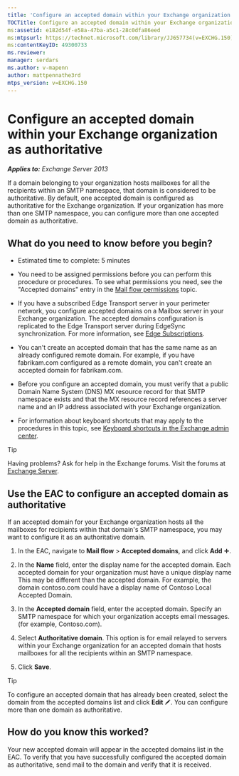 ```yaml
---
title: 'Configure an accepted domain within your Exchange organization as authoritative'
TOCTitle: Configure an accepted domain within your Exchange organization as authoritative
ms:assetid: e182d54f-e58a-47ba-a5c1-28c0dfa86eed
ms:mtpsurl: https://technet.microsoft.com/library/JJ657734(v=EXCHG.150)
ms:contentKeyID: 49300733
ms.reviewer: 
manager: serdars
ms.author: v-mapenn
author: mattpennathe3rd
mtps_version: v=EXCHG.150
---
```


# Configure an accepted domain within your Exchange organization as authoritative

_**Applies to:** Exchange Server 2013_

If a domain belonging to your organization hosts mailboxes for all the recipients within an SMTP namespace, that domain is considered to be authoritative. By default, one accepted domain is configured as authoritative for the Exchange organization. If your organization has more than one SMTP namespace, you can configure more than one accepted domain as authoritative.

## What do you need to know before you begin?

- Estimated time to complete: 5 minutes

- You need to be assigned permissions before you can perform this procedure or procedures. To see what permissions you need, see the "Accepted domains" entry in the [Mail flow permissions](mail-flow-permissions-exchange-2013-help.md) topic.

- If you have a subscribed Edge Transport server in your perimeter network, you configure accepted domains on a Mailbox server in your Exchange organization. The accepted domains configuration is replicated to the Edge Transport server during EdgeSync synchronization. For more information, see [Edge Subscriptions](edge-subscriptions-exchange-2013-help.md).

- You can't create an accepted domain that has the same name as an already configured remote domain. For example, if you have fabrikam.com configured as a remote domain, you can't create an accepted domain for fabrikam.com.

- Before you configure an accepted domain, you must verify that a public Domain Name System (DNS) MX resource record for that SMTP namespace exists and that the MX resource record references a server name and an IP address associated with your Exchange organization.

- For information about keyboard shortcuts that may apply to the procedures in this topic, see [Keyboard shortcuts in the Exchange admin center](keyboard-shortcuts-in-the-exchange-admin-center-2013-help.md).

> [!TIP]
> Having problems? Ask for help in the Exchange forums. Visit the forums at [Exchange Server](https://go.microsoft.com/fwlink/p/?linkid=60612).

## Use the EAC to configure an accepted domain as authoritative

If an accepted domain for your Exchange organization hosts all the mailboxes for recipients within that domain's SMTP namespace, you may want to configure it as an authoritative domain.

1. In the EAC, navigate to **Mail flow** \> **Accepted domains**, and click **Add** ![Add Icon](images/JJ218640.c1e75329-d6d7-4073-a27d-498590bbb558(EXCHG.150).gif "Add Icon").

2. In the **Name** field, enter the display name for the accepted domain. Each accepted domain for your organization must have a unique display name This may be different than the accepted domain. For example, the domain contoso.com could have a display name of Contoso Local Accepted Domain.

3. In the **Accepted domain** field, enter the accepted domain. Specify an SMTP namespace for which your organization accepts email messages. (for example, Contoso.com).

4. Select **Authoritative domain**. This option is for email relayed to servers within your Exchange organization for an accepted domain that hosts mailboxes for all the recipients within an SMTP namespace.

5. Click **Save**.

> [!TIP]
> To configure an accepted domain that has already been created, select the domain from the accepted domains list and click <STRONG>Edit</STRONG> <IMG title="Edit icon" alt="Edit icon" src="images/JJ218640.6f53ccb2-1f13-4c02-bea0-30690e6ea71d(EXCHG.150).gif">. You can configure more than one domain as authoritative.

## How do you know this worked?

Your new accepted domain will appear in the accepted domains list in the EAC. To verify that you have successfully configured the accepted domain as authoritative, send mail to the domain and verify that it is received.
